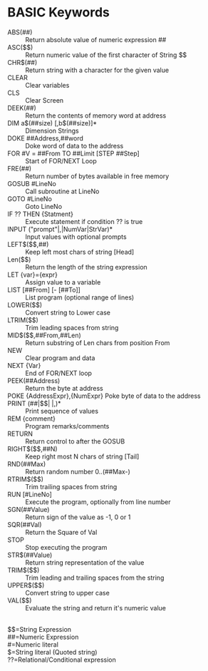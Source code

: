 <html><body>
<h1>BASIC Keywords</h1>
<dl compact>
<dt>ABS(##)<dd>Return absolute value of numeric expression ##
<dt>ASC($$)<dd>Return numeric value of the first character of String $$
<dt>CHR$(##)<dd>Return string with a character for the given value
<dt>CLEAR<dd>Clear variables
<dt>CLS<dd>Clear Screen
<dt>DEEK(##)<dd>Return the contents of memory word at address
<dt>DIM  a$(##size) [,b$(##size)]*<dd>Dimension Strings
<dt>DOKE ##Address,##word<dd>Doke word of data to the address
<dt>FOR #V = ##From TO ##Limit [STEP ##Step]<dd>Start of FOR/NEXT Loop
<dt>FRE(##)<dd>Return number of bytes available in free memory
<dt>GOSUB #LineNo<dd>Call subroutine at LineNo
<dt>GOTO #LineNo<dd>Goto LineNo
<dt>IF ?? THEN {Statment}<dd>Execute statement if condition ?? is true
<dt>INPUT ("prompt"|,|NumVar|StrVar)*<dd>Input values with optional prompts
<dt>LEFT$($$,##)<dd>Keep left most chars of string [Head]
<dt>Len($$)<dd>Return the length of the string expression
<dt>LET {var}={expr}<dd>Assign value to a variable
<dt>LIST [##From] [- [##To]]<dd>List program (optional range of lines)
<dt>LOWER($$)<dd>Convert string to Lower case
<dt>LTRIM($$)<dd>Trim leading spaces from string
<dt>MID$($$,##From,##Len)<dd>Return substring of Len chars from position From
<dt>NEW<dd>Clear program and data
<dt>NEXT {Var}<dd>End of FOR/NEXT loop
<dt>PEEK(##Address)<dd>Return the byte at address
<dt>POKE {AddressExpr},{NumExpr}	Poke byte of data to the address
<dt>PRINT (##|$$| |,)*<dd>Print sequence of values
<dt>REM {comment}<dd>Program remarks/comments
<dt>RETURN<dd>Return control to after the GOSUB
<dt>RIGHT$($$,##N)<dd>Keep right most N chars of string [Tail]
<dt>RND(##Max)<dd>Return random number 0..(##Max-)
<dt>RTRIM$($$)<dd>Trim trailing spaces from string
<dt>RUN [#LineNo]<dd>Execute the program, optionally from line number
<dt>SGN(##Value)<dd>Return sign of the value as  -1, 0 or 1
<dt>SQR(##Val)<dd>Return the Square of Val
<dt>STOP<dd>Stop executing the program
<dt>STR$(##Value)<dd>Return string representation of the value
<dt>TRIM$($$)<dd>Trim leading and trailing spaces from the string
<dt>UPPER$($$)<dd>Convert string to upper case
<dt>VAL($$)<dd>Evaluate the string and return it's numeric value
</dl>
<br>$$=String Expression
<br>##=Numeric Expression
<br>#=Numeric literal
<br>$=String literal (Quoted string)
<br>??=Relational/Conditional expression
</body>
</html>
